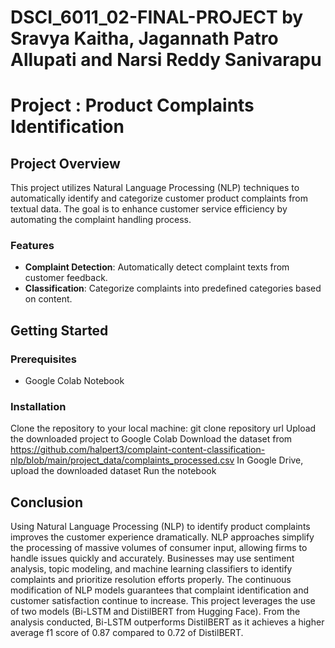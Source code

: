 # DSCI_6011_02-FINAL-PROJECT by Sravya Kaitha, Jagannath Patro Allupati and Narsi Reddy Sanivarapu
# Project : Product Complaints Identification

## Project Overview
This project utilizes Natural Language Processing (NLP) techniques to automatically identify and categorize customer product complaints from textual data. The goal is to enhance customer service efficiency by automating the complaint handling process.

### Features
- **Complaint Detection**: Automatically detect complaint texts from customer feedback.
- **Classification**: Categorize complaints into predefined categories based on content.

## Getting Started

### Prerequisites
- Google Colab Notebook

### Installation
Clone the repository to your local machine:
git clone repository url
Upload the downloaded project to Google Colab
Download the dataset from https://github.com/halpert3/complaint-content-classification-nlp/blob/main/project_data/complaints_processed.csv
In Google Drive, upload the downloaded dataset
Run the notebook

## Conclusion
Using Natural Language Processing (NLP) to identify product complaints improves the customer experience dramatically. NLP approaches simplify the processing of massive volumes of consumer input, allowing firms to handle issues quickly and accurately. Businesses may use sentiment analysis, topic modeling, and machine learning classifiers to identify complaints and prioritize resolution efforts properly. The continuous modification of NLP models guarantees that complaint identification and customer satisfaction continue to increase. This project leverages the use of two models (Bi-LSTM and DistilBERT from Hugging Face). From the analysis conducted, Bi-LSTM outperforms DistilBERT as it achieves a higher average f1 score of 0.87 compared to 0.72 of DistilBERT.
